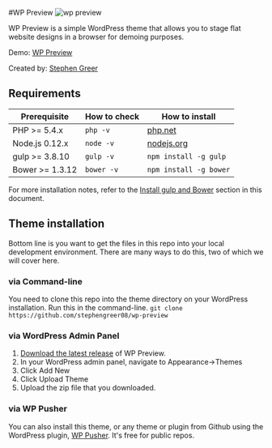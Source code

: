 #WP Preview
![wp preview](https://raw.githubusercontent.com/stephengreer08/wp-preview/master/screenshot.png)

WP Preview is a simple WordPress theme that allows you to stage flat website designs in a browser for demoing purposes.

Demo: [WP Preview](http://wppreview.stephengreer.me/)

Created by: [Stephen Greer](https://stephengreer.me/)

## Requirements

| Prerequisite    | How to check | How to install
| --------------- | ------------ | ------------- |
| PHP >= 5.4.x    | `php -v`     | [php.net](http://php.net/manual/en/install.php) |
| Node.js 0.12.x  | `node -v`    | [nodejs.org](http://nodejs.org/) |
| gulp >= 3.8.10  | `gulp -v`    | `npm install -g gulp` |
| Bower >= 1.3.12 | `bower -v`   | `npm install -g bower` |

For more installation notes, refer to the [Install gulp and Bower](#install-gulp-and-bower) section in this document.

## Theme installation

Bottom line is you want to get the files in this repo into your local development environment. There are many ways to do this, two of which we will cover here.

### via Command-line

You need to clone this repo into the theme directory on your WordPress installation. Run this in the command-line.
`git clone https://github.com/stephengreer08/wp-preview`

### via WordPress Admin Panel

1. [Download the latest release](https://github.com/stephengreer08/wp-preview/releases/latest) of WP Preview.
2. In your WordPress admin panel, navigate to Appearance->Themes
3. Click Add New
4. Click Upload Theme
5. Upload the zip file that you downloaded.

### via WP Pusher

You can also install this theme, or any theme or plugin from Github using the WordPress plugin, [WP Pusher](https://wppusher.com/). It's free for public repos.
